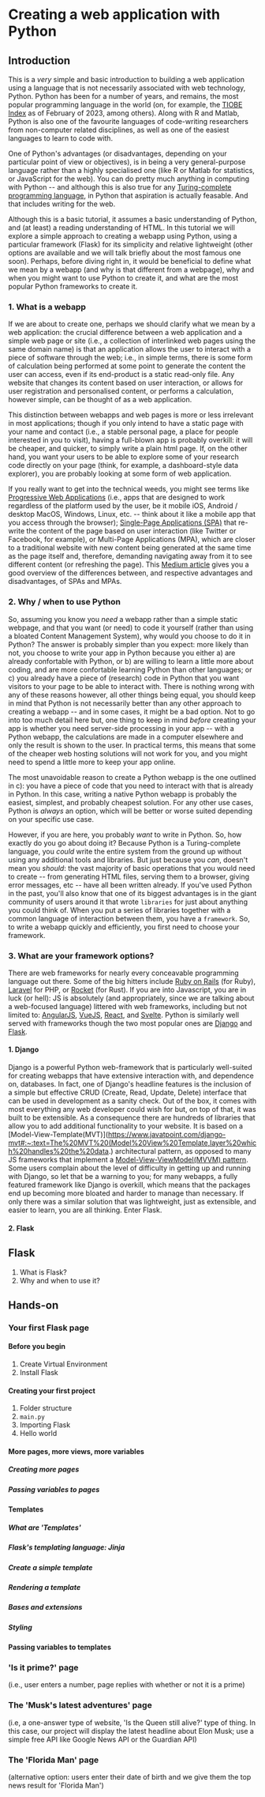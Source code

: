# Creating a web application with Python

## Introduction
This is a *very* simple and basic introduction to building a web application using a language that is not necessarily associated with web technology, Python. Python has been for a number of years, and remains, the most popular programming language in the world (on, for example, the [TIOBE Index](https://www.tiobe.com/tiobe-index/) as of February of 2023, among others). Along with R and Matlab, Python is also one of the favourite languages of code-writing researchers from non-computer related disciplines, as well as one of the easiest languages to learn to code with.

One of Python's advantages (or disadvantages, depending on your particular point of view or objectives), is in being a very general-purpose language rather than a highly specialised one (like R or Matlab for statistics, or JavaScript for the web). You can do pretty much anything in computing with Python -- and although this is also true for any [Turing-complete programming language](https://en.wikipedia.org/wiki/Turing_completeness), in Python that aspiration is actually feasable. And that includes writing for the web.

Although this is a basic tutorial, it assumes a basic understanding of Python, and (at least) a reading understanding of HTML. In this tutorial we will explore a simple approach to creating a webapp using Python, using a particular framework (Flask) for its simplicity and relative lightweight (other options are available and we will talk briefly about the most famous one soon). Perhaps, before diving right in, it would be beneficial to define what we mean by a webapp (and why is that different from a webpage), why and when you might want to use Python to create it, and what are the most popular Python frameworks to create it.

### 1. What is a webapp
If we are about to create one, perhaps we should clarify what we mean by a web application: the crucial difference between a web application and a simple web page or site (i.e., a collection of interlinked web pages using the same domain name) is that an application allows the user to interact with a piece of software through the web; i.e., in simple terms, there is some form of calculation being performed at some point to generate the content the user can access, even if its end-product is a static read-only file. Any website that changes its content based on user interaction, or allows for user registration and personalised content, or performs a calculation, however simple, can be thought of as a web application.

This distinction between webapps and web pages is more or less irrelevant in most applications; though if you only intend to have a static page with your name and contact (i.e., a stable personal page, a place for people interested in you to visit), having a full-blown app is probably overkill: it will be cheaper, and quicker, to simply write a plain html page. If, on the other hand, you want your users to be able to explore some of your research code directly on your page (think, for example, a dashboard-style data explorer), you are probably looking at some form of web application.

If you really want to get into the technical weeds, you might see terms like [Progressive Web Applications](https://en.wikipedia.org/wiki/Progressive_web_app) (i.e., apps that are designed to work regardless of the platform used by the user, be it mobile iOS, Android / desktop MacOS, Windows, Linux, etc. -- think about it like a mobile app that you access through the browser); [Single-Page Applications (SPA)](https://en.wikipedia.org/wiki/Single-page_application) that re-write the content of the page based on user interaction (like Twitter or Facebook, for example), or Multi-Page Applications (MPA), which are closer to a traditional website with new content being generated at the same time as the page itself and, therefore, demanding navigating away from it to see different content (or refreshing the page). This [Medium article](https://medium.com/@NeotericEU/single-page-application-vs-multiple-page-application-2591588efe58) gives you a good overview of the differences between, and respective advantages and disadvantages, of SPAs and MPAs.
### 2. Why / when to use Python
So, assuming you know you *need* a webapp rather than a simple static webpage, and that you want (or need) to code it yourself (rather than using a bloated Content Management System), why would you choose to do it in Python? The answer is probably simpler than you expect: more likely than not, you choose to write your app in Python because you either a) are already confortable with Python, or b) are willing to learn a little more about coding, and are more confortable learning Python than other languages; or c) you already have a piece of (research) code in Python that you want visitors to your page to be able to interact with. There is nothing wrong with any of these reasons however, all other things being equal, you should keep in mind that Python is not necessarily better than any other approach to creating a webapp -- and in some cases, it might be a bad option. Not to go into too much detail here but, one thing to keep in mind *before* creating your app is whether you need server-side processing in your app -- with a Python webapp, the calculations are made in a computer elsewhere and only the result is shown to the user. In practical terms, this means that some of the cheaper web hosting solutions will not work for you, and you might need to spend a little more to keep your app online.

The most unavoidable reason to create a Python webapp is the one outlined in c): you have a piece of code that you need to interact with that is already in Python. In this case, writing a native Python webapp is probably the easiest, simplest, and probably cheapest solution. For any other use cases, Python is *always* an option, which will be better or worse suited depending on your specific use case.

However, if you are here, you probably *want* to write in Python. So, how exactly do you go about doing it? Because Python is a Turing-complete language, you *could* write the entire system from the ground up without using any additional tools and libraries. But just because you *can*, doesn't mean you *should*: the vast majority of basic operations that you would need to create -- from generating HTML files, serving them to a browser, giving error messages, etc -- have all been written already. If you've used Python in the past, you'll also know that one of its biggest advantages is in the giant community of users around it that wrote `libraries` for just about anything you could think of. When you put a series of libraries together with a common language of interaction between them, you have a `framework`. So, to write a webapp quickly and efficiently, you first need to choose your framework.

### 3. What are your framework options?
There are web frameworks for nearly every conceavable programming language out there. Some of the big hitters include [Ruby on Rails](https://rubyonrails.org/) (for Ruby), [Laravel](https://laravel.com/) for PHP, or [Rocket](https://rocket.rs/) (for Rust). If you are into Javascript, you are in luck (or hell): JS is absolutely (and appropriately, since we are talking about a web-focused language) littered with web frameworks, including but not limited to: [AngularJS](https://angularjs.org/), [VueJS](https://vuejs.org/), [React](https://reactjs.org/), and [Svelte](https://svelte.dev/). Python is similarly well served with frameworks though the two most popular ones are [Django](https://www.djangoproject.com/) and [Flask](https://flask.palletsprojects.com/).

####   1. Django
Django is a powerful Python web-framework that is particularly well-suited for creating webapps that have extensive interaction with, and dependence on, databases. In fact, one of Django's headline features is the inclusion of a simple but effective CRUD (Create, Read, Update, Delete) interface that can be used in development as a sanity check. Out of the box, it comes with most everything any web developer could wish for but, on top of that, it was built to be extensible. As a consequence there are hundreds of libraries that allow you to add additional functionality to your website. It is based on a [Model-View-Template(MVT)](https://www.javatpoint.com/django-mvt#:~:text=The%20MVT%20(Model%20View%20Template,layer%20which%20handles%20the%20data.) architectural pattern, as opposed to many JS frameworks that implement a [Model-View-ViewModel(MVVM) pattern](https://en.wikipedia.org/wiki/Model%E2%80%93view%E2%80%93viewmodel). Some users complain about the level of difficulty in getting up and running with Django, so let that be a warning to you; for many webapps, a fully featured framework like Django is overkill, which means that the packages end up becoming more bloated and harder to manage than necessary. If only there was a similar solution that was lightweight, just as extensible, and easier to learn, you are all thinking. Enter Flask.
####   2. Flask

## Flask

1. What is Flask?
2. Why and when to use it?

## Hands-on

### Your first Flask page

#### Before you begin

1. Create Virtual Environment
2. Install Flask

#### Creating your first project

1. Folder structure
2. `main.py`
3. Importing Flask
4. Hello world

#### More pages, more views, more variables

##### Creating more pages

##### Passing variables to pages

#### Templates

##### What are 'Templates'

##### Flask's templating language: Jinja

##### Create a simple template

##### Rendering a template

##### Bases and extensions

##### Styling

#### Passing variables to templates

### 'Is it prime?' page
(i.e., user enters a number, page replies with whether or not it is a prime)

### The 'Musk's latest adventures' page
(i.e, a one-answer type of website, 'Is the Queen still alive?' type of thing. In this case, our project will display the latest headline about Elon Musk; use a simple free API like Google News API or the Guardian API)

### The 'Florida Man' page
(alternative option: users enter their date of birth and we give them the top news result for 'Florida Man')